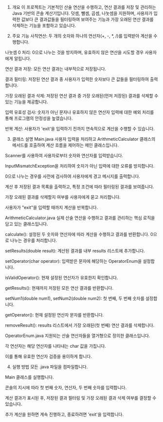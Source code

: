 1. 개요
이 프로젝트는 기본적인 산술 연산을 수행하고, 연산 결과를 저장 및 관리하는 Java 기반의 콘솔 계산기입니다. 덧셈, 뺄셈, 곱셈, 나눗셈을 지원하며, 사용자가 입력한 값보다 큰 결과값들을 필터링하여 보여주는 기능과 가장 오래된 연산 결과를 삭제하는 기능을 포함하고 있습니다.

2. 주요 기능
사칙연산: 두 개의 숫자와 하나의 연산자(+, -, *, /)를 입력받아 계산을 수행합니다.

나눗셈 0 처리: 0으로 나누는 것을 방지하며, 유효하지 않은 연산을 시도할 경우 사용자에게 알립니다.

연산 결과 저장: 모든 연산 결과는 내부적으로 저장됩니다.

결과 필터링: 저장된 연산 결과 중 사용자가 입력한 숫자보다 큰 값들을 필터링하여 출력합니다.

가장 오래된 결과 삭제: 저장된 연산 결과 중 가장 오래된(먼저 저장된) 결과를 삭제할 수 있는 기능을 제공합니다.

입력 유효성 검사: 숫자가 아닌 문자나 유효하지 않은 연산자 입력에 대한 예외 처리를 통해 프로그램의 안정성을 높였습니다.

반복 계산: 사용자가 'exit'을 입력하기 전까지 연속적으로 계산을 수행할 수 있습니다.

3. 클래스 설명
Main.java
사용자 입력을 처리하고 ArithmeticCalculator 클래스의 메서드를 호출하여 계산 흐름을 제어하는 메인 클래스입니다.

Scanner를 사용하여 사용자로부터 숫자와 연산자를 입력받습니다.

InputMismatchException을 처리하여 숫자가 아닌 입력에 대한 오류를 방지합니다.

0으로 나누는 경우를 사전에 검사하여 사용자에게 경고 메시지를 출력합니다.

계산 후 저장된 결과 목록을 출력하고, 특정 조건에 따라 필터링된 결과를 보여줍니다.

가장 오래된 결과를 삭제할지 여부를 사용자에게 묻고 처리합니다.

사용자가 "exit"을 입력할 때까지 계산을 반복합니다.

ArithmeticCalculator.java
실제 산술 연산을 수행하고 결과를 관리하는 핵심 로직을 담고 있는 클래스입니다.

calculate(): 설정된 두 숫자와 연산자에 따라 계산을 수행하고 결과를 반환합니다. 0으로 나누는 경우를 처리합니다.

setResults(double result): 계산된 결과를 내부 results 리스트에 추가합니다.

setOperator(char operator): 입력받은 문자에 해당하는 OperatorEnum을 설정합니다.

isValidOperator(): 현재 설정된 연산자가 유효한지 확인합니다.

getResults(): 현재까지 저장된 모든 연산 결과를 반환합니다.

setNum1(double num1), setNum2(double num2): 첫 번째, 두 번째 숫자를 설정합니다.

getOperator(): 현재 설정된 연산자 문자를 반환합니다.

removeResult(): results 리스트에서 가장 오래된(첫 번째) 연산 결과를 삭제합니다.

OperatorEnum.java
지원되는 산술 연산자들을 열거형으로 정의한 클래스입니다.

각 연산자는 해당 연산자를 나타내는 char 값을 가집니다.

이를 통해 유효한 연산자 검증을 용이하게 합니다.

4. 실행 방법
모든 .java 파일을 컴파일합니다.

Main 클래스를 실행합니다.

콘솔의 지시에 따라 첫 번째 숫자, 연산자, 두 번째 숫자를 입력합니다.

계산 결과가 표시된 후, 저장된 결과 필터링 및 가장 오래된 결과 삭제 여부를 결정할 수 있습니다.

추가 계산을 원하면 계속 진행하고, 종료하려면 'exit'을 입력합니다.
